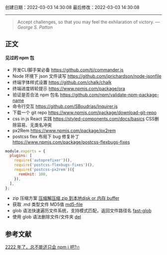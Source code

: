 
创建日期：2022-03-03 14:30:08
最后修改：2022-03-03 14:30:08
- - -
> Accept challenges, so that you may feel the exhilaration of victory.
> — <cite>George S. Patton</cite>

## 正文
#### 见过的 npm 包
- 开发CLI脚手架必备
https://github.com/tj/commander.js
- Node 环境下 json 文件读写
https://github.com/jprichardson/node-jsonfile
- 终端字体样式设置
https://github.com/chalk/chalk
- 终端进度转轮提示
https://www.npmjs.com/package/ora
- 验证是否合法 npm 包名
https://github.com/npm/validate-npm-package-name
- 命令行交互
https://github.com/SBoudrias/Inquirer.js
- 下载一个 git repo
https://www.npmjs.com/package/download-git-repo
- css in js React 实践
https://styled-components.com/docs/basics CSS删除容易、无类名冲突
- px2Rem
https://www.npmjs.com/package/px2rem
- postcss flex 布局下 bug 修复补丁
https://www.npmjs.com/package/postcss-flexbugs-fixes
```js postcss.config.js
module.exports = {  
  plugins: [  
    require('autoprefixer')(),  
    require('postcss-flexbugs-fixes')(),  
    require('postcss-px2rem')({  
      remUnit: 100,  
    }),  
  ],  
};
```
- zip 压缩方案
[压缩解压缩 zip 到本地disk or 内存 buffer](https://github.com/cthackers/adm-zip)
- 获取 .md 类型文件 MD5值
[md5-file](https://www.npmjs.com/package/md5-file)
- glob 语法快速遍历文件系统，支持模式匹配，返回文件路径名
[fast-glob](https://github.com/mrmlnc/fast-glob)
- 使用 glob 语法删除文件/文件夹
[del](https://www.npmjs.com/package/del)


## 参考文献
[2222 年了，总不能还只会 npm i 吧?🔥](https://juejin.cn/post/7069701706606444551)

